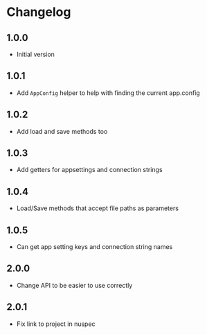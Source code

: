 # Changelog

## 1.0.0
* Initial version

## 1.0.1
* Add `AppConfig` helper to help with finding the current app.config

## 1.0.2
* Add load and save methods too

## 1.0.3
* Add getters for appsettings and connection strings

## 1.0.4
* Load/Save methods that accept file paths as parameters

## 1.0.5
* Can get app setting keys and connection string names

## 2.0.0
* Change API to be easier to use correctly

## 2.0.1
* Fix link to project in nuspec